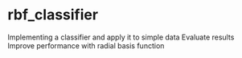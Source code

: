 # rbf_classifier

Implementing a classifier and apply it to simple data
Evaluate results
Improve performance with radial basis function
